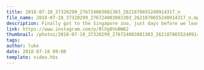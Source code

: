 ```yaml
---
title: 2018-07-18_37320299_276724003081303_2621878655240914317_n
file_name: 2018-07-18_37320299_276724003081303_2621878655240914317_n.mp4
description: Finally got to the Singapore zoo, just days before we leave!
link: https://www.instagram.com/p/BlXg8VoBW62
thumbnail: /photos/2018-07-18_37320299_276724003081303_2621878655240914317_n/2018-07-18_37320299_276724003081303_2621878655240914317_n.mp4
tags: 
author: luke
date: 2018-07-18 09:08
template: video.hbs
---
```

